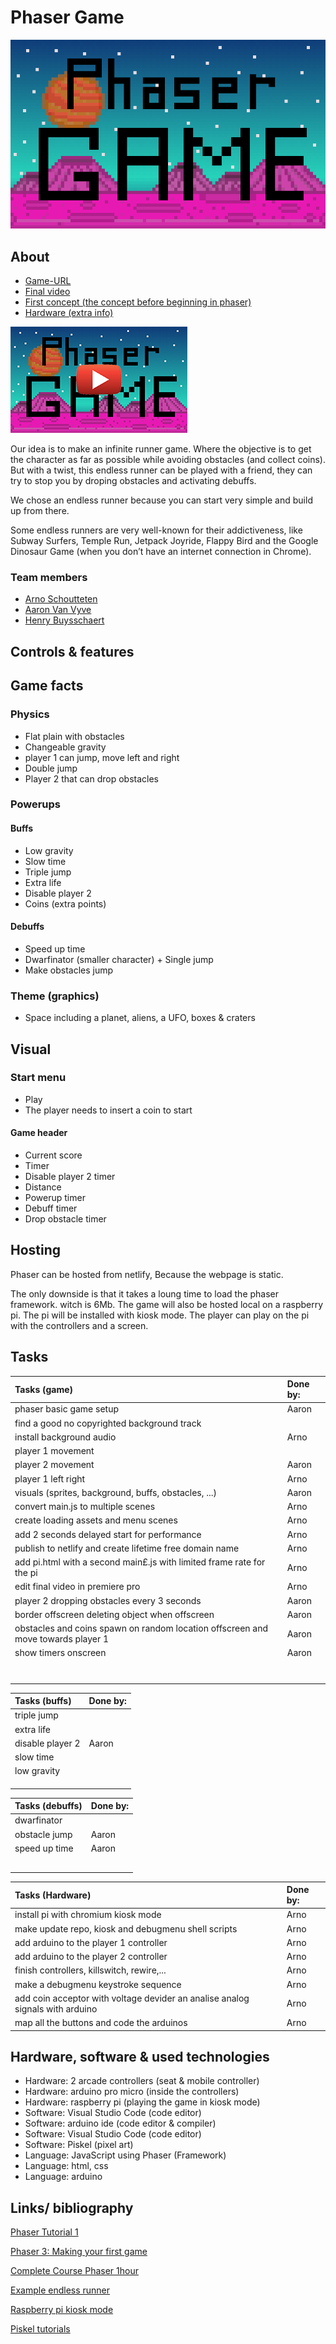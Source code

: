# Phaser Game

![Phaser](img/Thumbnail.png)

## About

- [Game-URL](https://phaser.ml)
- [Final video](https://www.youtube.com/watch?v=s3fNe2pG_wg)
- [First concept (the concept before beginning in phaser)](concept.md)
- [Hardware (extra info)](./Hardware)

[![Youtube video](img/YTthumbnail.png)](https://www.youtube.com/watch?v=s3fNe2pG_wg)

Our idea is to make an infinite runner game. Where the objective is to get the character as far as possible while avoiding obstacles (and collect coins). But with a twist, this endless runner can be played with a friend, they can try to stop you by droping obstacles and activating debuffs.

We chose an endless runner because you can start very simple and build up from there.

Some endless runners are very well-known for their addictiveness, like Subway Surfers, Temple Run, Jetpack Joyride, Flappy Bird and the Google Dinosaur Game (when you don’t have an internet connection in Chrome).

### Team members

- [Arno Schoutteten](https://github.com/vives-projectweek-2021/projectweek21-report-madness007)
- [Aaron Van Vyve](https://github.com/vives-projectweek-2021/projectweek21-report-AaronVanV)
- [Henry Buysschaert](https://github.com/vives-projectweek-2021/projectweek21-report-HenryBuyssie)

## Controls & features

<!-- TO ADD -->

## Game facts

### Physics

- Flat plain with obstacles
- Changeable gravity
- player 1 can jump, move left and right
- Double jump
- Player 2 that can drop obstacles

### Powerups

#### Buffs

- Low gravity
- Slow time
- Triple jump
- Extra life
- Disable player 2
- Coins (extra points)

#### Debuffs

- Speed up time
- Dwarfinator (smaller character) + Single jump
- Make obstacles jump


### Theme (graphics)

- Space including a planet, aliens, a UFO, boxes & craters

## Visual

### Start menu

- Play
- The player needs to insert a coin to start

#### Game header

- Current score
- Timer
- Disable player 2 timer
- Distance
- Powerup timer
- Debuff timer
- Drop obstacle timer


## Hosting

Phaser can be hosted from netlify, Because the webpage is static.

The only downside is that it takes a loung time to load the phaser framework. witch is 6Mb.
The game will also be hosted local on a raspberry pi. The pi will be installed with kiosk mode. The player can play on the pi with the controllers and a screen.

## Tasks

 |Tasks (game)                                                                          |Done by:   |
 |:-------------------------------------------------------------------------------------|:----------|
 |phaser basic game setup                                                               |Aaron      |
 |find a good no copyrighted background track                                           |           |
 |install background audio                                                              |Arno       |
 |player 1 movement                                                                     |           |
 |player 2 movement                                                                     |Aaron      |
 |player 1 left right                                                                   |Arno       |
 |visuals (sprites, background, buffs, obstacles, ...)                                  |Aaron      |
 |convert main.js to multiple scenes                                                    |Arno       |
 |create loading assets and menu scenes                                                 |Arno       |
 |add 2 seconds delayed start for performance                                           |Arno       |
 |publish to netlify and create lifetime free domain name                               |Arno       |
 |add pi.html with a second main£.js with limited frame rate for the pi                 |Arno       |
 |edit final video in premiere pro                                                      |Arno       |
 |player 2 dropping obstacles every 3 seconds                                           |Aaron      |
 |border offscreen deleting object when offscreen                                       |Aaron      |
 |obstacles and coins spawn on random location offscreen and move towards player 1      |Aaron      |
 |show timers onscreen                                                                  |Aaron      |
 |                                                                                      |           |
 |                                                                                      |           |
 |                                                                                      |           |
 |                                                                                      |           |
 |                                                                                      |           |
 |                                                                                      |           |
 |                                                                                      |           |

 |Tasks (buffs)                                                                         |Done by:   |
 |:-------------------------------------------------------------------------------------|:----------|
 |triple jump                                                                           |           |
 |extra life                                                                            |           |
 |disable player 2                                                                      |Aaron      |
 |slow time                                                                             |           |
 |low gravity                                                                           |           |
 |                                                                                      |           |
 |                                                                                      |           |
 |                                                                                      |           |

 |Tasks (debuffs)                                                                       |Done by:   |
 |:-------------------------------------------------------------------------------------|:----------|
 |dwarfinator                                                                           |           |
 |obstacle jump                                                                         |Aaron      |
 |speed up time                                                                         |Aaron      |
 |                                                                                      |           |
 |                                                                                      |           |
 |                                                                                      |           |
 |                                                                                      |           |
 |                                                                                      |           |

 |Tasks (Hardware)                                                                      |Done by:   |
 |:-------------------------------------------------------------------------------------|:----------|
 |install pi with chromium kiosk mode                                                   |Arno       |
 |make update repo, kiosk and debugmenu shell scripts                                   |Arno       |
 |add arduino to the player 1 controller                                                |Arno       |
 |add arduino to the player 2 controller                                                |Arno       |
 |finish controllers, killswitch, rewire,...                                            |Arno       |
 |make a debugmenu keystroke sequence                                                   |Arno       |
 |add coin acceptor with voltage devider an analise analog signals with arduino         |Arno       |
 |map all the buttons and code the arduinos                                             |Arno       |

## Hardware, software & used technologies

- Hardware: 2 arcade controllers (seat & mobile controller)
- Hardware: arduino pro micro (inside the controllers)
- Hardware: raspberry pi (playing the game in kiosk mode)
- Software: Visual Studio Code (code editor)
- Software: arduino ide (code editor & compiler)
- Software: Visual Studio Code (code editor)
- Software: Piskel (pixel art)
- Language: JavaScript using Phaser (Framework)
- Language: html, css
- Language: arduino

## Links/ bibliography

[Phaser Tutorial 1](https://www.youtube.com/watch?v=uxos1GG32Tg)

[Phaser 3: Making your first game](https://phaser.io/tutorials/making-your-first-phaser-3-game/part1)

[Complete Course Phaser 1hour](https://www.youtube.com/watch?v=hI_LS8bdkM4)

[Example endless runner](https://www.emanueleferonato.com/2019/01/23/html5-endless-runner-built-with-phaser-and-arcade-physics-step-5-adding-deadly-fire-being-kind-with-players-by-setting-its-body-smaller-than-the-image/)

[Raspberry pi kiosk mode](https://pimylifeup.com/raspberry-pi-kiosk/)

[Piskel tutorials](https://www.youtube.com/playlist?list=PLO3K3VFvlU6Akj3W29_nMLZFnwNOVbAzI)
